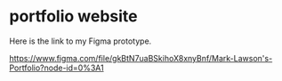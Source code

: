 # portfolio website

Here is the link to my Figma prototype.

https://www.figma.com/file/gkBtN7uaBSkihoX8xnyBnf/Mark-Lawson's-Portfolio?node-id=0%3A1

